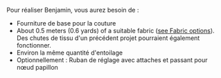 Pour réaliser Benjamin, vous aurez besoin de :

-   Fourniture de base pour la couture
-   About 0.5 meters (0.6 yards) of a suitable fabric ([see Fabric options](/docs/patterns/benjamin/fabric/)). Des chutes de tissu d'un précédent projet pourraient également fonctionner.
-   Environ la même quantité d'entoilage
-   Optionnellement : Ruban de réglage avec attaches et passant pour nœud papillon
